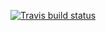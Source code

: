 
[![Travis build status](https://travis-ci.org/tidylab/tidylab.boilerplate.svg?branch=master)](https://travis-ci.org/tidylab/tidylab.boilerplate)
